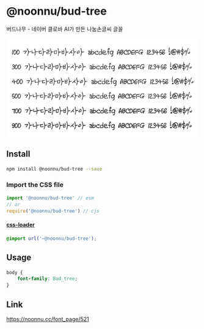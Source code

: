 # @noonnu/bud-tree

버드나무 - 네이버 클로바 AI가 만든 나눔손글씨 글꼴

![example](./example.png)

## Install

```bash
npm install @noonnu/bud-tree --save
```

### Import the CSS file

```js
import '@noonnu/bud-tree' // esm
// or
require('@noonnu/bud-tree') // cjs
```

#### [css-loader](https://github.com/webpack-contrib/css-loader)

```css
@import url('~@noonnu/bud-tree');
```

## Usage

```css
body {
    font-family: Bud_tree;
}
```

## Link

https://noonnu.cc/font_page/521
